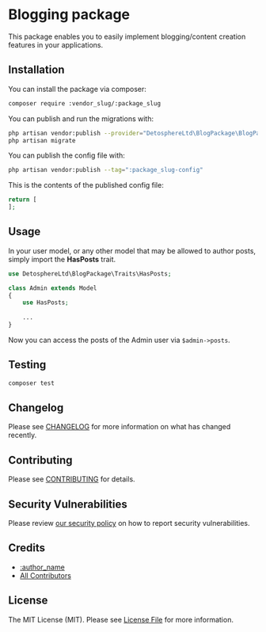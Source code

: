 # Blogging package

This package enables you to easily implement blogging/content creation features in your applications.


## Installation

You can install the package via composer:

```bash
composer require :vendor_slug/:package_slug
```

You can publish and run the migrations with:

```bash
php artisan vendor:publish --provider="DetosphereLtd\BlogPackage\BlogPackageServiceProvider" --tag="migrations"
php artisan migrate
```

You can publish the config file with:

```bash
php artisan vendor:publish --tag=":package_slug-config"
```

This is the contents of the published config file:

```php
return [
];
```

## Usage

In your user model, or any other model that may be allowed to author posts, simply import the **HasPosts** trait.
```php
use DetosphereLtd\BlogPackage\Traits\HasPosts;

class Admin extends Model
{
	use HasPosts;
	
	...
}
```
Now you can access the posts of the Admin user via `$admin->posts`.

## Testing

```bash
composer test
```

## Changelog

Please see [CHANGELOG](CHANGELOG.md) for more information on what has changed recently.

## Contributing

Please see [CONTRIBUTING](https://github.com/spatie/.github/blob/main/CONTRIBUTING.md) for details.

## Security Vulnerabilities

Please review [our security policy](../../security/policy) on how to report security vulnerabilities.

## Credits

- [:author_name](https://github.com/:author_username)
- [All Contributors](../../contributors)

## License

The MIT License (MIT). Please see [License File](LICENSE.md) for more information.